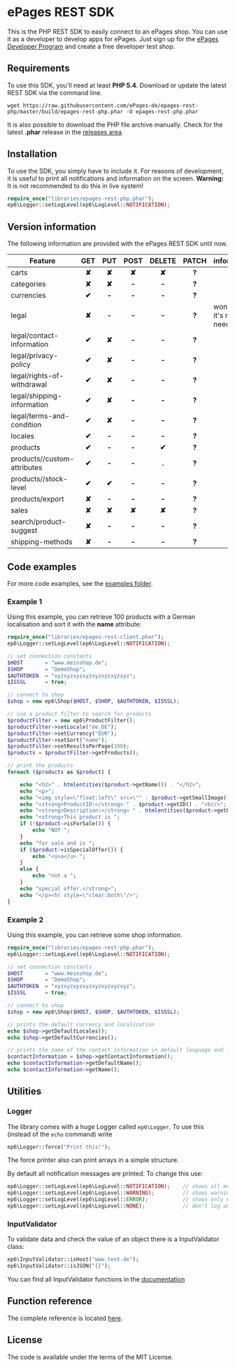 # ePages REST SDK

This is the PHP REST SDK to easily connect to an ePages shop.
You can use it as a developer to develop apps for ePages.
Just sign up for the [ePages Developer Program](http://www.epages.cloud/developer/) and create a free developer test shop.

## Requirements

To use this SDK, you'll need at least **PHP 5.4**.
Download or update the latest REST SDK via the command line.
```
wget https://raw.githubusercontent.com/ePages-de/epages-rest-php/master/build/epages-rest-php.phar -O epages-rest-php.phar
```
It is also possible to download the PHP file archive manually.
Check for the latest **.phar** release in the [releases area](https://github.com/ePages-de/epages-rest-php/releases).

## Installation

To use the SDK, you simply have to include it.
For reasons of development, it is useful to print all notifications and information on the screen.
**Warning:** It is not recommended to do this in live system!
```php
require_once("libraries/epages-rest-php.phar");
ep6\Logger::setLogLevel(ep6\LogLevel::NOTIFICATION);
```

## Version information

The following information are provided with the ePages REST SDK until now.

| Feature | GET | PUT | POST | DELETE | PATCH | information |
| --- | :---: | :---: | :---: | :---: | :---: | --- |
| carts | **✘** | **✘** | **✘** | **✘** | **?** |
| categories | **✘** | **✘** | **-** | **-** | **?** |
| currencies | **✔** | **-** | **-** | **-** | **?** |
| legal | **✘** | **-** | **-** | **-** | **?** | won't do, it's not needed |
| legal/contact-information | **✔** | **✘** | **-** | **-** | **?** |
| legal/privacy-policy | **✔** | **✘** | **-** | **-** | **?** |
| legal/rights-of-withdrawal | **✔** | **✘** | **-** | **-** | **?** |
| legal/shipping-information | **✔** | **✘** | **-** | **-** | **?** |
| legal/terms-and-condition | **✔** | **✘** | **-** | **-** | **?** |
| locales | **✔** | **-** | **-** | **-** | **?** |
| products | **✔** | **-** | **-** | **✔** | **?** |
| products/<id>/custom-attributes | **✔** | **-** | **-** | **.** | **?** |
| products/<id>/stock-level | **✔** | **✔** | **-** | **-** | **?** |
| products/export | **✘** | **-** | **-** | **-** | **?** |
| sales | **✘** | **✘** | **✘** | **✘** | **?** |
| search/product-suggest | **✘** | **-** | **-** | **-** | **?** |
| shipping-methods | **✘** | **-** | **-** | **-** | **?** |

## Code examples

For more code examples, see the [examples folder](https://github.com/ePages-de/epages-rest-php/tree/master/examples).

### Example 1

Using this example, you can retrieve 100 products with a German localisation and sort it with the **name** attribute:

```php
require_once("libraries/epages-rest-client.phar");
ep6\Logger::setLogLevel(ep6\LogLevel::NOTIFICATION);

// set connection constants
$HOST		= "www.meinshop.de";
$SHOP		= "DemoShop";
$AUTHTOKEN	= "xyzxyzxyzxyzxyzxyzxyzxyz";
$ISSSL		= true;

// connect to shop
$shop = new ep6\Shop($HOST, $SHOP, $AUTHTOKEN, $ISSSL);

// use a product filter to search for products
$productFilter = new ep6\ProductFilter();
$productFilter->setLocale("de_DE");
$productFilter->setCurrency("EUR");
$productFilter->setSort("name");
$productFilter->setResultsPerPage(100);
$products = $productFilter->getProducts();

// print the products
foreach ($products as $product) {

	echo "<h2>" . htmlentities($product->getName()) . "</h2>";
	echo "<p>";
	echo "<img style=\"float:left\" src=\"" . $product->getSmallImage()->getOriginURL() . "\"/>";
	echo "<strong>ProductID:</strong> " . $product->getID() . "<br/>";
	echo "<strong>Description:</strong> " . htmlentities($product->getDescription()) . "<br/><br/>";
	echo "<strong>This product is ";
	if (!$product->isForSale()) {
		echo "NOT ";
	}
	echo "for sale and is ";
	if ($product->isSpecialOffer()) {
		echo "<u>a</u> ";
	}
	else {
		echo "not a ";
	}
	echo "special offer.</strong>";
	echo "</p><hr style=\"clear:both\"/>";
}
```

### Example 2

Using this example, you can retrieve some shop information.

```php
require_once("libraries/epages-rest-php.phar");
ep6\Logger::setLogLevel(ep6\LogLevel::NOTIFICATION);

// set connection constants
$HOST		= "www.meinshop.de";
$SHOP		= "DemoShop";
$AUTHTOKEN	= "xyzxyzxyzxyzxyzxyzxyzxyz";
$ISSSL		= true;

// connect to shop
$shop = new ep6\Shop($HOST, $SHOP, $AUTHTOKEN, $ISSSL);

// prints the default currency and localization
echo $shop->getDefaultLocales();
echo $shop->getDefaultCurrencies();

// prints the name of the contact information in default language and in german
$contactInformation = $shop->getContactInformation();
echo $contactInformation->getDefaultName();
echo $contactInformation->getName();
```

## Utilities

### Logger

The library comes with a huge Logger called ```ep6\Logger```.
To use this (instead of the ```echo``` command) write
```php
ep6\Logger::force("Print this!");
```
The force printer also can print arrays in a simple structure.

By default all notification messages are printed. To change this use:
```php
ep6\Logger::setLogLevel(ep6\LogLevel::NOTIFICATION);	// shows all messages
ep6\Logger::setLogLevel(ep6\LogLevel::WARNING);			// shows warning and error messages
ep6\Logger::setLogLevel(ep6\LogLevel::ERROR);			// shows only error messages
ep6\Logger::setLogLevel(ep6\LogLevel::NONE);			// don't log anything
```
### InputValidator

To validate data and check the value of an object there is a InputValidator class:
```php
ep6\InputValidator::isHost("www.test.de");
ep6\InputValidator::isJSON("{}");
```
You can find all InputValidator functions in the [documentation](http://dbawdy.de/epages-rest-php/doc/class-ep6.InputValidator.html)

## Function reference

The complete reference is located [here](http://dbawdy.de/epages-rest-php/doc).

## License

The code is available under the terms of the MIT License.
